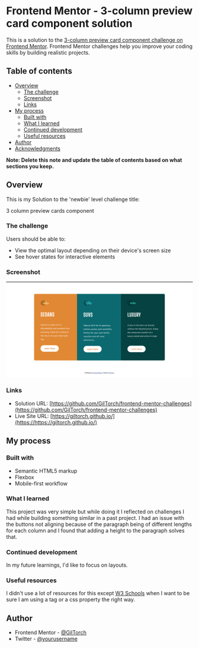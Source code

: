 # Frontend Mentor - 3-column preview card component solution

This is a solution to the [3-column preview card component challenge on Frontend Mentor](https://www.frontendmentor.io/challenges/3column-preview-card-component-pH92eAR2-). Frontend Mentor challenges help you improve your coding skills by building realistic projects. 

## Table of contents

- [Overview](#overview)
  - [The challenge](#the-challenge)
  - [Screenshot](#screenshot)
  - [Links](#links)
- [My process](#my-process)
  - [Built with](#built-with)
  - [What I learned](#what-i-learned)
  - [Continued development](#continued-development)
  - [Useful resources](#useful-resources)
- [Author](#author)
- [Acknowledgments](#acknowledgments)

**Note: Delete this note and update the table of contents based on what sections you keep.**

## Overview
This is my Solution to the 'newbie' level challenge title: 

3 column preview cards component

### The challenge

Users should be able to:

- View the optimal layout depending on their device's screen size
- See hover states for interactive elements

### Screenshot

![](./screenshot.png)

### Links

- Solution URL: [https://github.com/GilTorch/frontend-mentor-challenges](https://github.com/GilTorch/frontend-mentor-challenges)
- Live Site URL: [https://giltorch.github.io/](https://https://giltorch.github.io/)

## My process

### Built with

- Semantic HTML5 markup
- Flexbox
- Mobile-first workflow

### What I learned

This project was very simple but while doing it I reflected 
on challenges I had while building something similar in a past project. I had an issue with the buttons not aligning because of
the paragraph being of different lengths for each column and I found that adding a height to the paragraph solves that.

### Continued development

In my future learnings, I'd like to focus on layouts.

### Useful resources

I didn't use a lot of resources for this except [W3 Schools](https://www.w3schools.com/) when I want to be sure I am using a tag or a css property the right way.

## Author

- Frontend Mentor - [@GilTorch](https://www.frontendmentor.io/profile/GilTorch)
- Twitter - [@yourusername](https://twitter.com/TorchonGilbert)


